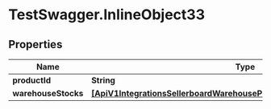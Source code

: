 # TestSwagger.InlineObject33

## Properties

Name | Type | Description | Notes
------------ | ------------- | ------------- | -------------
**productId** | **String** |  | 
**warehouseStocks** | [**[ApiV1IntegrationsSellerboardWarehouseProductsLinkSkuWarehouseStocks]**](ApiV1IntegrationsSellerboardWarehouseProductsLinkSkuWarehouseStocks.md) |  | 


